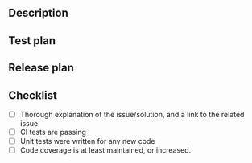 ## Description

<!-- # 🎉 Thanks for contributing to Analytics.js! We really appreciate your time. 🎉

To help us quickly assess your work, please document your Pull Request using this template.

Sadly, we can't merge all PRs - but you can multiply the chances of your change getting in by giving us the information we need.  If the Pull Request doesn't align well with our roadmap, we might respectfully thank you for your time, and close the issue. -->

## Test plan

<!-- Provide all possible documentation: screenshots, sh commands, etc.
For change control purposes, use the following pattern:

- Testing completed successfully using <how did you test, environment>; or
- Testing not required because <explain why you think testing isn't needed>
-->

## Release plan

<!-- Update the HISTORY.md file if we need to generate a new version of AJS for your changes.

If not, just add the following line with an explanation:
Release not necessary because <verbose explantaion - for example 'it's a dev-only change'>.
-->

## Checklist

<!--
Make sure you complete the following checklist to help get your PR merged:-->


- [ ] Thorough explanation of the issue/solution, and a link to the related issue
- [ ] CI tests are passing
- [ ] Unit tests were written for any new code
- [ ] Code coverage is at least maintained, or increased.

<!--
## Respect earns Respect 👏

Please respect our Code of Conduct, in short:

- Use welcoming and inclusive language.
- Be respectful of differing viewpoints and experiences.
- Gracefully accept constructive criticism.
- Focus on what is best for the community.
- Show empathy toward other community members.

-->
